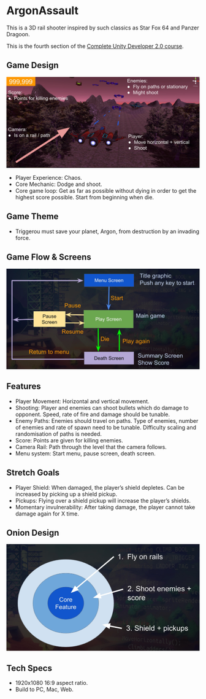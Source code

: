 # ArgonAssault
This is a 3D rail shooter inspired by such classics as Star Fox 64 and Panzer Dragoon.

This is the fourth section of the [Complete Unity Developer 2.0 course](https://www.udemy.com/unitycourse2).


## Game Design
![gameplay](snaps/gameplay.jpeg)

* Player Experience: Chaos.
* Core Mechanic: Dodge and shoot.
* Core game loop: Get as far as possible without dying in order to get the highest score possible. Start from beginning when die.

## Game Theme
* Triggerou must save your planet, Argon, from destruction by an invading force.

## Game Flow & Screens
![flow](snaps/flow.jpeg)

## Features
* Player Movement: Horizontal and vertical movement.
* Shooting: Player and enemies can shoot bullets which do damage to
opponent. Speed, rate of fire and damage should be tunable.
* Enemy Paths: Enemies should travel on paths. Type of enemies, number of
enemies and rate of spawn need to be tunable. Difficulty scaling and
randomisation of paths is needed.
* Score: Points are given for killing enemies.
* Camera Rail: Path through the level that the camera follows.
* Menu system: Start menu, pause screen, death screen.
 
## Stretch Goals
* Player Shield: When damaged, the player’s shield depletes. Can be increased by picking up a shield pickup.
* Pickups: Flying over a shield pickup will increase the player’s shields.
* Momentary invulnerability: After taking damage, the player cannot take
damage again for X time.
 
   
## Onion Design
![onion](snaps/onion.jpeg)

## Tech Specs
* 1920x1080 16:9 aspect ratio. 
* Build to PC, Mac, Web.
 